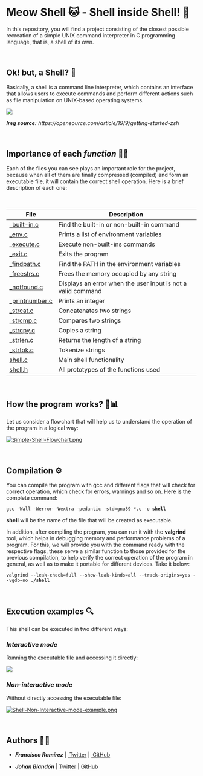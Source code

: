 <h1>Meow Shell 🐱 - Shell inside Shell! 🤯</h1>
<p>In this repository, you will find a project consisting of the closest possible recreation of a simple UNIX command interpreter in C programming language, that is, a shell of its own.</p>
<br>
<h2>Ok! but, a Shell? 🤨</h2>
<p>Basically, a shell is a command line interpreter, which contains an interface that allows users to execute commands and perform different actions such as file manipulation on UNIX-based operating systems.</p>

<img src="https://opensource.com/sites/default/files/lead-images/bash_command_line.png">

<p><i><b>Img source:</b> https://opensource.com/article/19/9/getting-started-zsh</i></p>
<br>
<h2>Importance of each <i>function</i> 🤝🏻</h2>
<p>Each of the files you can see plays an important role for the project, because when all of them are finally compressed (compiled) and form an executable file, it will contain the correct shell operation.  Here is a brief description of each one:</p>
<br>
<table>
    <thead>
        <tr>
            <th>File</th>
            <th>Description</th>
        </tr>
    </thead>
    <tbody>
        <tr>
            <td><a href="https://github.com/FranRM15/simple_shell/blob/main/_built-in.c" target="_blank">_built-in.c</a></td>
            <td>Find the built-in or non-built-in command</td>
        </tr>
        <tr>
            <td><a href="https://github.com/FranRM15/simple_shell/blob/main/_env.c" target="_blank">_env.c</a></td>
            <td>Prints a list of environment variables</td>
        </tr>
        <tr>
            <td><a href="https://github.com/FranRM15/simple_shell/blob/main/_execute.c" target="_blank">_execute.c</a></td>
            <td>Execute non-built-ins commands</td>
        </tr>
        <tr>
            <td><a href="https://github.com/FranRM15/simple_shell/blob/main/_exit.c" target="_blank">_exit.c</a></td>
            <td>Exits the program</td>
        </tr>
        <tr>
            <td><a href="https://github.com/FranRM15/simple_shell/blob/main/_findpath.c" target="_blank">_findpath.c</a></td>
            <td>Find the PATH in the environment variables</td>
        </tr>
        <tr>
            <td><a href="https://github.com/FranRM15/simple_shell/blob/main/_freestrs.c" target="_blank">_freestrs.c</a></td>
            <td>Frees the memory occupied by any string</td>
        </tr>
        <tr>
            <td><a href="https://github.com/FranRM15/simple_shell/blob/main/_notfound.c" target="_blank">_notfound.c</a></td>
            <td>Displays an error when the user input is not a valid command</td>
        </tr>
        <tr>
            <td><a href="https://github.com/FranRM15/simple_shell/blob/main/_printnumber.c" target="_blank">_printnumber.c</a></td>
            <td>Prints an integer</td>
        </tr>
        <tr>
            <td><a href="https://github.com/FranRM15/simple_shell/blob/main/_strcat.c" target="_blank">_strcat.c</a></td>
            <td>Concatenates two strings</td>
        </tr>
        <tr>
            <td><a href="https://github.com/FranRM15/simple_shell/blob/main/_strcmp.c" target="_blank">_strcmp.c</a></td>
            <td>Compares two strings</td>
        </tr>
        <tr>
            <td><a href="https://github.com/FranRM15/simple_shell/blob/main/_strcpy.c" target="_blank">_strcpy.c</a></td>
            <td>Copies a string</td>
        </tr>
        <tr>
            <td><a href="https://github.com/FranRM15/simple_shell/blob/main/_strlen.c" target="_blank">_strlen.c</a></td>
            <td>Returns the length of a string</td>
        </tr>
        <tr>
            <td><a href="https://github.com/FranRM15/simple_shell/blob/main/_strtok.c" target="_blank">_strtok.c</a></td>
            <td>Tokenize strings</td>
        </tr>
        <tr>
            <td><a href="https://github.com/FranRM15/simple_shell/blob/main/shell.c" target="_blank">shell.c</a></td>
            <td>Main shell functionality</td>
        </tr>
        <tr>
            <td><a href="https://github.com/FranRM15/simple_shell/blob/main/shell.h" target="_blank">shell.h</a></td>
            <td>All prototypes of the functions used</td>
        </tr>
    </tbody>
</table>
<br>
<h2>How the program works? 🤔📊</h2>
<p>Let us consider a flowchart that will help us to understand the operation of the program in a logical way:</p>

[![Simple-Shell-Flowchart.png](https://i.postimg.cc/ydvDmFy7/Simple-Shell-Flowchart.png)](https://postimg.cc/ZBvYZvQQ)

<br>
<h2>Compilation ⚙️</h2>
<p>You can compile the program with gcc and different flags that will check for correct operation, which check for errors, warnings and so on. Here is the complete command:</p>
<pre><code>gcc -Wall -Werror -Wextra -pedantic -std=gnu89 *.c -o <b>shell</b></code></pre>
<p><b>shell</b> will be the name of the file that will be created as executable.</p>
<p>In addition, after compiling the program, you can run it with the <b>valgrind</b> tool, which helps in debugging memory and performance problems of a program. For this, we will provide you with the command ready with the respective flags, these serve a similar function to those provided for the previous compilation, to help verify the correct operation of the program in general, as well as to make it portable for different devices. Take it below:</p>
<pre><code>valgrind --leak-check=full --show-leak-kinds=all --track-origins=yes --vgdb=no<b> ./shell</b></code></pre>
<br>
<h2>Execution examples 🔍️</h2>
<p>This shell can be executed in two different ways:</p>
<h3><b><i>Interactive mode</i></b></h3>
<p>Running the executable file and accessing it directly:</p>

<img src="https://i.postimg.cc/3w6CvTR9/Shell-Interactive-mode-example.png">

<h3><b><i>Non-interactive mode</i></b></h3>
<p>Without directly accessing the executable file:</p>

[![Shell-Non-Interactive-mode-example.png](https://i.postimg.cc/3JcLJSW7/Shell-Non-Interactive-mode-example.png)](https://postimg.cc/KRt705ns)

<br>
<h2>Authors 👨‍💻</h2>
<ul dir="auto">
    <li>
        <p dir="auto"><i><b>Francisco Ramírez</b></i> |&nbsp;<a href="https://twitter.com/FranciscoR_15"> Twitter</a> |&nbsp;<a href="https://github.com/FranRM15" rel="nofollow"> GitHub</a></p>
    </li>
    <li>
        <p dir="auto"><i><b>Johan Blandón</b></i> |&nbsp;<a href="https://twitter.com/blandonxx">Twitter</a> |&nbsp;<a href="https://github.com/SebastianBlandon" rel="nofollow">GitHub</a></p>
    </li>
</ul>
<br>
